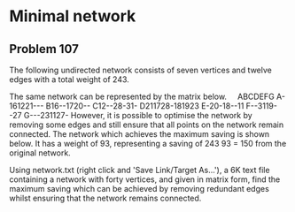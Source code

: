 #  Minimal network
## Problem 107



The following undirected network consists of seven vertices and twelve edges with a total weight of 243.


The same network can be represented by the matrix below.
    ABCDEFG
A-161221---
B16--1720--
C12--28-31-
D211728-181923
E-20-18--11
F--3119--27
G---231127-
However, it is possible to optimise the network by removing some edges and still ensure that all points on the network remain connected. The network which achieves the maximum saving is shown below. It has a weight of 93, representing a saving of 243  93 = 150 from the original network.


Using network.txt (right click and 'Save Link/Target As...'), a 6K text file containing a network with forty vertices, and given in matrix form, find the maximum saving which can be achieved by removing redundant edges whilst ensuring that the network remains connected.



